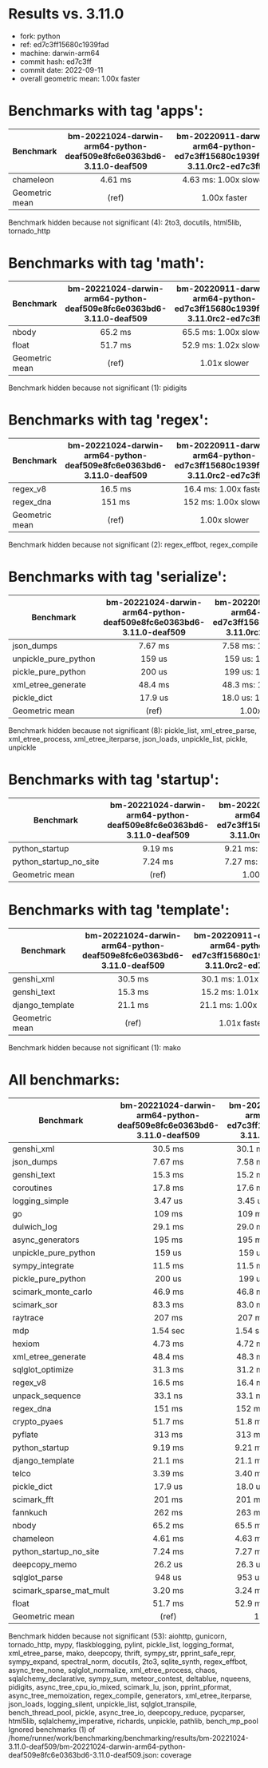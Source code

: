 
# Results vs. 3.11.0

- fork: python
- ref: ed7c3ff15680c1939fad
- machine: darwin-arm64
- commit hash: ed7c3ff
- commit date: 2022-09-11
- overall geometric mean: 1.00x faster

Benchmarks with tag 'apps':
===========================

| Benchmark      | bm-20221024-darwin-arm64-python-deaf509e8fc6e0363bd6-3.11.0-deaf509 | bm-20220911-darwin-arm64-python-ed7c3ff15680c1939fad-3.11.0rc2-ed7c3ff |
|----------------|:-------------------------------------------------------------------:|:----------------------------------------------------------------------:|
| chameleon      | 4.61 ms                                                             | 4.63 ms: 1.00x slower                                                  |
| Geometric mean | (ref)                                                               | 1.00x faster                                                           |

Benchmark hidden because not significant (4): 2to3, docutils, html5lib, tornado_http

Benchmarks with tag 'math':
===========================

| Benchmark      | bm-20221024-darwin-arm64-python-deaf509e8fc6e0363bd6-3.11.0-deaf509 | bm-20220911-darwin-arm64-python-ed7c3ff15680c1939fad-3.11.0rc2-ed7c3ff |
|----------------|:-------------------------------------------------------------------:|:----------------------------------------------------------------------:|
| nbody          | 65.2 ms                                                             | 65.5 ms: 1.00x slower                                                  |
| float          | 51.7 ms                                                             | 52.9 ms: 1.02x slower                                                  |
| Geometric mean | (ref)                                                               | 1.01x slower                                                           |

Benchmark hidden because not significant (1): pidigits

Benchmarks with tag 'regex':
============================

| Benchmark      | bm-20221024-darwin-arm64-python-deaf509e8fc6e0363bd6-3.11.0-deaf509 | bm-20220911-darwin-arm64-python-ed7c3ff15680c1939fad-3.11.0rc2-ed7c3ff |
|----------------|:-------------------------------------------------------------------:|:----------------------------------------------------------------------:|
| regex_v8       | 16.5 ms                                                             | 16.4 ms: 1.00x faster                                                  |
| regex_dna      | 151 ms                                                              | 152 ms: 1.00x slower                                                   |
| Geometric mean | (ref)                                                               | 1.00x slower                                                           |

Benchmark hidden because not significant (2): regex_effbot, regex_compile

Benchmarks with tag 'serialize':
================================

| Benchmark            | bm-20221024-darwin-arm64-python-deaf509e8fc6e0363bd6-3.11.0-deaf509 | bm-20220911-darwin-arm64-python-ed7c3ff15680c1939fad-3.11.0rc2-ed7c3ff |
|----------------------|:-------------------------------------------------------------------:|:----------------------------------------------------------------------:|
| json_dumps           | 7.67 ms                                                             | 7.58 ms: 1.01x faster                                                  |
| unpickle_pure_python | 159 us                                                              | 159 us: 1.00x faster                                                   |
| pickle_pure_python   | 200 us                                                              | 199 us: 1.00x faster                                                   |
| xml_etree_generate   | 48.4 ms                                                             | 48.3 ms: 1.00x faster                                                  |
| pickle_dict          | 17.9 us                                                             | 18.0 us: 1.00x slower                                                  |
| Geometric mean       | (ref)                                                               | 1.00x faster                                                           |

Benchmark hidden because not significant (8): pickle_list, xml_etree_parse, xml_etree_process, xml_etree_iterparse, json_loads, unpickle_list, pickle, unpickle

Benchmarks with tag 'startup':
==============================

| Benchmark              | bm-20221024-darwin-arm64-python-deaf509e8fc6e0363bd6-3.11.0-deaf509 | bm-20220911-darwin-arm64-python-ed7c3ff15680c1939fad-3.11.0rc2-ed7c3ff |
|------------------------|:-------------------------------------------------------------------:|:----------------------------------------------------------------------:|
| python_startup         | 9.19 ms                                                             | 9.21 ms: 1.00x slower                                                  |
| python_startup_no_site | 7.24 ms                                                             | 7.27 ms: 1.00x slower                                                  |
| Geometric mean         | (ref)                                                               | 1.00x slower                                                           |

Benchmarks with tag 'template':
===============================

| Benchmark       | bm-20221024-darwin-arm64-python-deaf509e8fc6e0363bd6-3.11.0-deaf509 | bm-20220911-darwin-arm64-python-ed7c3ff15680c1939fad-3.11.0rc2-ed7c3ff |
|-----------------|:-------------------------------------------------------------------:|:----------------------------------------------------------------------:|
| genshi_xml      | 30.5 ms                                                             | 30.1 ms: 1.01x faster                                                  |
| genshi_text     | 15.3 ms                                                             | 15.2 ms: 1.01x faster                                                  |
| django_template | 21.1 ms                                                             | 21.1 ms: 1.00x slower                                                  |
| Geometric mean  | (ref)                                                               | 1.01x faster                                                           |

Benchmark hidden because not significant (1): mako

All benchmarks:
===============

| Benchmark               | bm-20221024-darwin-arm64-python-deaf509e8fc6e0363bd6-3.11.0-deaf509 | bm-20220911-darwin-arm64-python-ed7c3ff15680c1939fad-3.11.0rc2-ed7c3ff |
|-------------------------|:-------------------------------------------------------------------:|:----------------------------------------------------------------------:|
| genshi_xml              | 30.5 ms                                                             | 30.1 ms: 1.01x faster                                                  |
| json_dumps              | 7.67 ms                                                             | 7.58 ms: 1.01x faster                                                  |
| genshi_text             | 15.3 ms                                                             | 15.2 ms: 1.01x faster                                                  |
| coroutines              | 17.8 ms                                                             | 17.6 ms: 1.01x faster                                                  |
| logging_simple          | 3.47 us                                                             | 3.45 us: 1.00x faster                                                  |
| go                      | 109 ms                                                              | 109 ms: 1.00x faster                                                   |
| dulwich_log             | 29.1 ms                                                             | 29.0 ms: 1.00x faster                                                  |
| async_generators        | 195 ms                                                              | 195 ms: 1.00x faster                                                   |
| unpickle_pure_python    | 159 us                                                              | 159 us: 1.00x faster                                                   |
| sympy_integrate         | 11.5 ms                                                             | 11.5 ms: 1.00x faster                                                  |
| pickle_pure_python      | 200 us                                                              | 199 us: 1.00x faster                                                   |
| scimark_monte_carlo     | 46.9 ms                                                             | 46.8 ms: 1.00x faster                                                  |
| scimark_sor             | 83.3 ms                                                             | 83.0 ms: 1.00x faster                                                  |
| raytrace                | 207 ms                                                              | 207 ms: 1.00x faster                                                   |
| mdp                     | 1.54 sec                                                            | 1.54 sec: 1.00x faster                                                 |
| hexiom                  | 4.73 ms                                                             | 4.72 ms: 1.00x faster                                                  |
| xml_etree_generate      | 48.4 ms                                                             | 48.3 ms: 1.00x faster                                                  |
| sqlglot_optimize        | 31.3 ms                                                             | 31.2 ms: 1.00x faster                                                  |
| regex_v8                | 16.5 ms                                                             | 16.4 ms: 1.00x faster                                                  |
| unpack_sequence         | 33.1 ns                                                             | 33.1 ns: 1.00x slower                                                  |
| regex_dna               | 151 ms                                                              | 152 ms: 1.00x slower                                                   |
| crypto_pyaes            | 51.7 ms                                                             | 51.8 ms: 1.00x slower                                                  |
| pyflate                 | 313 ms                                                              | 313 ms: 1.00x slower                                                   |
| python_startup          | 9.19 ms                                                             | 9.21 ms: 1.00x slower                                                  |
| django_template         | 21.1 ms                                                             | 21.1 ms: 1.00x slower                                                  |
| telco                   | 3.39 ms                                                             | 3.40 ms: 1.00x slower                                                  |
| pickle_dict             | 17.9 us                                                             | 18.0 us: 1.00x slower                                                  |
| scimark_fft             | 201 ms                                                              | 201 ms: 1.00x slower                                                   |
| fannkuch                | 262 ms                                                              | 263 ms: 1.00x slower                                                   |
| nbody                   | 65.2 ms                                                             | 65.5 ms: 1.00x slower                                                  |
| chameleon               | 4.61 ms                                                             | 4.63 ms: 1.00x slower                                                  |
| python_startup_no_site  | 7.24 ms                                                             | 7.27 ms: 1.00x slower                                                  |
| deepcopy_memo           | 26.2 us                                                             | 26.3 us: 1.01x slower                                                  |
| sqlglot_parse           | 948 us                                                              | 953 us: 1.01x slower                                                   |
| scimark_sparse_mat_mult | 3.20 ms                                                             | 3.24 ms: 1.01x slower                                                  |
| float                   | 51.7 ms                                                             | 52.9 ms: 1.02x slower                                                  |
| Geometric mean          | (ref)                                                               | 1.00x faster                                                           |

Benchmark hidden because not significant (53): aiohttp, gunicorn, tornado_http, mypy, flaskblogging, pylint, pickle_list, logging_format, xml_etree_parse, mako, deepcopy, thrift, sympy_str, pprint_safe_repr, sympy_expand, spectral_norm, docutils, 2to3, sqlite_synth, regex_effbot, async_tree_none, sqlglot_normalize, xml_etree_process, chaos, sqlalchemy_declarative, sympy_sum, meteor_contest, deltablue, nqueens, pidigits, async_tree_cpu_io_mixed, scimark_lu, json, pprint_pformat, async_tree_memoization, regex_compile, generators, xml_etree_iterparse, json_loads, logging_silent, unpickle_list, sqlglot_transpile, bench_thread_pool, pickle, async_tree_io, deepcopy_reduce, pycparser, html5lib, sqlalchemy_imperative, richards, unpickle, pathlib, bench_mp_pool
Ignored benchmarks (1) of /home/runner/work/benchmarking/benchmarking/results/bm-20221024-3.11.0-deaf509/bm-20221024-darwin-arm64-python-deaf509e8fc6e0363bd6-3.11.0-deaf509.json: coverage
